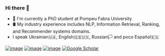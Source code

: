 ### Hi there 👋

- 🔭 I'm currently a PhD student at Pompeu Fabra University
- 🛢 My industry experience includes NLP, Information Retrieval, Ranking, and Recommender systems domains.
- I speak Ukrainian🇺🇦, English🇬🇧🇺🇸, Russian🏳️ and poco Español🇪🇸


[![image](https://img.shields.io/badge/Personal%20page-000000?style=for-the-badge&logo=About.me&logoColor=white)](https://www.trokhymovych.com/)
[![image](https://img.shields.io/badge/LinkedIn-0077B5?style=for-the-badge&logo=linkedin&logoColor=white)](https://www.linkedin.com/in/trokhymovych/)
[![image](https://img.shields.io/badge/GitHub-100000?style=for-the-badge&logo=github&logoColor=white)](https://github.com/trokhymovych)
[![Google Scholar](https://img.shields.io/badge/Google%20Scholar-4285F4?style=for-the-badge&logo=google-scholar&logoColor=white)](https://scholar.google.com/citations?user=RyptuYsAAAAJ&hl=en)
<!-- [![image](https://img.shields.io/badge/Medium-12100E?style=for-the-badge&logo=medium&logoColor=white)](https://medium.com/@trokhymovych) -->
